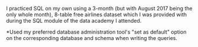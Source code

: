 I practiced SQL on my own using a 3-month (but with August 2017 being the only whole month), 
8-table free airlines dataset which I was provided with during the SQL module of the data academy I attended. 

*Used my preferred database administration tool's "set as default" option on the corresponding database and schema when writing the queries.

